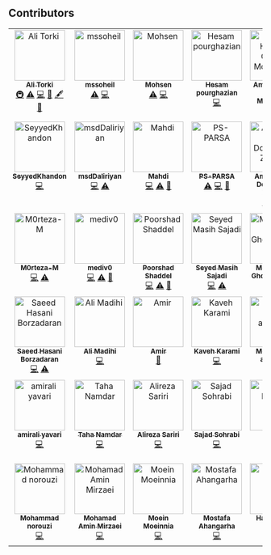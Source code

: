 ## Contributors

<!-- ALL-CONTRIBUTORS-LIST:START - Do not remove or modify this section -->
<!-- prettier-ignore-start -->
<!-- markdownlint-disable -->
<table>
  <tbody>
    <tr>
      <td align="center" valign="top" width="20%"><a href="https://www.linkedin.com/in/alitorki/"><img src="https://avatars1.githubusercontent.com/u/9049092?v=4?s=100" width="100px;" alt="Ali Torki"/><br /><sub><b>Ali Torki</b></sub></a><br /><a href="#infra-ali-master" title="Infrastructure (Hosting, Build-Tools, etc)">🚇</a> <a href="https://github.com/persian-tools/persian-tools/commits?author=ali-master" title="Tests">⚠️</a> <a href="https://github.com/persian-tools/persian-tools/commits?author=ali-master" title="Code">💻</a> <a href="https://github.com/persian-tools/persian-tools/issues?q=author%3Aali-master" title="Bug reports">🐛</a> <a href="#content-ali-master" title="Content">🖋</a> <a href="https://github.com/persian-tools/persian-tools/commits?author=ali-master" title="Documentation">📖</a></td>
      <td align="center" valign="top" width="20%"><a href="https://github.com/mssoheil"><img src="https://avatars3.githubusercontent.com/u/16543635?v=4?s=100" width="100px;" alt="mssoheil"/><br /><sub><b>mssoheil</b></sub></a><br /><a href="https://github.com/persian-tools/persian-tools/commits?author=mssoheil" title="Tests">⚠️</a> <a href="https://github.com/persian-tools/persian-tools/commits?author=mssoheil" title="Code">💻</a></td>
      <td align="center" valign="top" width="20%"><a href="https://github.com/moh3n9595"><img src="https://avatars1.githubusercontent.com/u/20948388?v=4?s=100" width="100px;" alt="Mohsen"/><br /><sub><b>Mohsen</b></sub></a><br /><a href="https://github.com/persian-tools/persian-tools/commits?author=moh3n9595" title="Tests">⚠️</a> <a href="https://github.com/persian-tools/persian-tools/commits?author=moh3n9595" title="Code">💻</a></td>
      <td align="center" valign="top" width="20%"><a href="http://titles.ir"><img src="https://avatars1.githubusercontent.com/u/1300289?v=4?s=100" width="100px;" alt="Hesam pourghazian"/><br /><sub><b>Hesam pourghazian</b></sub></a><br /><a href="https://github.com/persian-tools/persian-tools/commits?author=Hesamp" title="Code">💻</a></td>
      <td align="center" valign="top" width="20%"><a href="https://github.com/amirqasemi74"><img src="https://avatars3.githubusercontent.com/u/20992734?v=4?s=100" width="100px;" alt="Amir Hossien Qasemi Moqaddam"/><br /><sub><b>Amir Hossien Qasemi Moqaddam</b></sub></a><br /><a href="https://github.com/persian-tools/persian-tools/commits?author=amirqasemi74" title="Code">💻</a></td>
    </tr>
    <tr>
      <td align="center" valign="top" width="20%"><a href="https://github.com/SeyyedKhandon"><img src="https://avatars.githubusercontent.com/u/59599950?v=4?s=100" width="100px;" alt="SeyyedKhandon"/><br /><sub><b>SeyyedKhandon</b></sub></a><br /><a href="https://github.com/persian-tools/persian-tools/commits?author=SeyyedKhandon" title="Code">💻</a></td>
      <td align="center" valign="top" width="20%"><a href="https://github.com/masoudDaliriyan"><img src="https://avatars.githubusercontent.com/u/25932831?v=4?s=100" width="100px;" alt="msdDaliriyan"/><br /><sub><b>msdDaliriyan</b></sub></a><br /><a href="https://github.com/persian-tools/persian-tools/commits?author=masoudDaliriyan" title="Code">💻</a> <a href="https://github.com/persian-tools/persian-tools/commits?author=masoudDaliriyan" title="Tests">⚠️</a></td>
      <td align="center" valign="top" width="20%"><a href="https://mahdi-momeni.github.io/"><img src="https://avatars.githubusercontent.com/u/32864532?v=4?s=100" width="100px;" alt="Mahdi"/><br /><sub><b>Mahdi</b></sub></a><br /><a href="https://github.com/persian-tools/persian-tools/commits?author=mahdi-momeni" title="Code">💻</a> <a href="https://github.com/persian-tools/persian-tools/commits?author=mahdi-momeni" title="Tests">⚠️</a> <a href="https://github.com/persian-tools/persian-tools/commits?author=mahdi-momeni" title="Documentation">📖</a></td>
      <td align="center" valign="top" width="20%"><a href="https://dev.to/psparsa"><img src="https://avatars.githubusercontent.com/u/57572461?v=4?s=100" width="100px;" alt="PS-PARSA"/><br /><sub><b>PS-PARSA</b></sub></a><br /><a href="https://github.com/persian-tools/persian-tools/commits?author=psparsa" title="Tests">⚠️</a> <a href="https://github.com/persian-tools/persian-tools/commits?author=psparsa" title="Code">💻</a> <a href="#ideas-psparsa" title="Ideas, Planning, & Feedback">🤔</a></td>
      <td align="center" valign="top" width="20%"><a href="http://amirduzandeh.ir/"><img src="https://avatars.githubusercontent.com/u/16349391?v=4?s=100" width="100px;" alt="Amirhossein Douzandeh Zenoozi"/><br /><sub><b>Amirhossein Douzandeh Zenoozi</b></sub></a><br /><a href="https://github.com/persian-tools/persian-tools/commits?author=amirzenoozi" title="Code">💻</a> <a href="https://github.com/persian-tools/persian-tools/commits?author=amirzenoozi" title="Tests">⚠️</a> <a href="#ideas-amirzenoozi" title="Ideas, Planning, & Feedback">🤔</a></td>
    </tr>
    <tr>
      <td align="center" valign="top" width="20%"><a href="https://github.com/M0rteza-M"><img src="https://avatars.githubusercontent.com/u/79398146?v=4?s=100" width="100px;" alt="M0rteza-M"/><br /><sub><b>M0rteza-M</b></sub></a><br /><a href="https://github.com/persian-tools/persian-tools/commits?author=M0rteza-M" title="Code">💻</a> <a href="https://github.com/persian-tools/persian-tools/commits?author=M0rteza-M" title="Tests">⚠️</a></td>
      <td align="center" valign="top" width="20%"><a href="https://www.mahdi.wtf/"><img src="https://avatars.githubusercontent.com/u/36822136?v=4?s=100" width="100px;" alt="mediv0"/><br /><sub><b>mediv0</b></sub></a><br /><a href="https://github.com/persian-tools/persian-tools/commits?author=mediv0" title="Code">💻</a> <a href="https://github.com/persian-tools/persian-tools/commits?author=mediv0" title="Tests">⚠️</a> <a href="#ideas-mediv0" title="Ideas, Planning, & Feedback">🤔</a></td>
      <td align="center" valign="top" width="20%"><a href="https://www.linkedin.com/in/poorshad/"><img src="https://avatars.githubusercontent.com/u/43247296?v=4?s=100" width="100px;" alt="Poorshad Shaddel"/><br /><sub><b>Poorshad Shaddel</b></sub></a><br /><a href="https://github.com/persian-tools/persian-tools/commits?author=pshaddel" title="Code">💻</a> <a href="https://github.com/persian-tools/persian-tools/commits?author=pshaddel" title="Tests">⚠️</a> <a href="#ideas-pshaddel" title="Ideas, Planning, & Feedback">🤔</a></td>
      <td align="center" valign="top" width="20%"><a href="http://t.me/theMasix"><img src="https://avatars.githubusercontent.com/u/22872117?v=4?s=100" width="100px;" alt="Seyed Masih Sajadi"/><br /><sub><b>Seyed Masih Sajadi</b></sub></a><br /><a href="https://github.com/persian-tools/persian-tools/commits?author=theMasix" title="Code">💻</a> <a href="https://github.com/persian-tools/persian-tools/commits?author=theMasix" title="Tests">⚠️</a></td>
      <td align="center" valign="top" width="20%"><a href="https://www.samasarin.com"><img src="https://avatars.githubusercontent.com/u/30124243?v=4?s=100" width="100px;" alt="Mohammad Ghonchesefidi"/><br /><sub><b>Mohammad Ghonchesefidi</b></sub></a><br /><a href="https://github.com/persian-tools/persian-tools/commits?author=ghonchesefidi" title="Code">💻</a> <a href="https://github.com/persian-tools/persian-tools/commits?author=ghonchesefidi" title="Tests">⚠️</a></td>
    </tr>
    <tr>
      <td align="center" valign="top" width="20%"><a href="https://www.linkedin.com/in/realsaeedhassani/"><img src="https://avatars.githubusercontent.com/u/20496196?v=4?s=100" width="100px;" alt="Saeed Hasani Borzadaran"/><br /><sub><b>Saeed Hasani Borzadaran</b></sub></a><br /><a href="https://github.com/persian-tools/persian-tools/commits?author=realsaeedhassani" title="Code">💻</a> <a href="https://github.com/persian-tools/persian-tools/commits?author=realsaeedhassani" title="Tests">⚠️</a></td>
      <td align="center" valign="top" width="20%"><a href="https://github.com/mrunderline"><img src="https://avatars.githubusercontent.com/u/23085360?v=4?s=100" width="100px;" alt="Ali Madihi"/><br /><sub><b>Ali Madihi</b></sub></a><br /><a href="https://github.com/persian-tools/persian-tools/commits?author=mrunderline" title="Code">💻</a></td>
      <td align="center" valign="top" width="20%"><a href="https://github.com/Amir-Alipour"><img src="https://avatars.githubusercontent.com/u/73488911?v=4?s=100" width="100px;" alt="Amir"/><br /><sub><b>Amir</b></sub></a><br /><a href="https://github.com/persian-tools/persian-tools/commits?author=Amir-Alipour" title="Documentation">📖</a></td>
      <td align="center" valign="top" width="20%"><a href="http://codewars.com/users/KavehKarami"><img src="https://avatars.githubusercontent.com/u/48356643?v=4?s=100" width="100px;" alt="Kaveh Karami"/><br /><sub><b>Kaveh Karami</b></sub></a><br /><a href="https://github.com/persian-tools/persian-tools/commits?author=KavehKarami" title="Code">💻</a></td>
      <td align="center" valign="top" width="20%"><a href="https://damoon.pro"><img src="https://avatars.githubusercontent.com/u/64106883?v=4?s=100" width="100px;" alt="Mehdi Shah abbasian"/><br /><sub><b>Mehdi Shah abbasian</b></sub></a><br /><a href="https://github.com/persian-tools/persian-tools/commits?author=shahabbasian" title="Documentation">📖</a></td>
    </tr>
    <tr>
      <td align="center" valign="top" width="20%"><a href="https://github.com/Amirali-Yavari"><img src="https://avatars.githubusercontent.com/u/97870997?v=4?s=100" width="100px;" alt="amirali yavari"/><br /><sub><b>amirali yavari</b></sub></a><br /><a href="https://github.com/persian-tools/persian-tools/commits?author=Amirali-Yavari" title="Code">💻</a></td>
      <td align="center" valign="top" width="20%"><a href="https://github.com/TahaNamdar"><img src="https://avatars.githubusercontent.com/u/42145229?v=4?s=100" width="100px;" alt="Taha Namdar"/><br /><sub><b>Taha Namdar</b></sub></a><br /><a href="https://github.com/persian-tools/persian-tools/commits?author=TahaNamdar" title="Code">💻</a></td>
      <td align="center" valign="top" width="20%"><a href="https://github.com/alirezasariri78"><img src="https://avatars.githubusercontent.com/u/131848129?v=4?s=100" width="100px;" alt="Alireza Sariri"/><br /><sub><b>Alireza Sariri</b></sub></a><br /><a href="https://github.com/persian-tools/persian-tools/commits?author=alirezasariri78" title="Code">💻</a></td>
      <td align="center" valign="top" width="20%"><a href="https://github.com/geek-sajjad"><img src="https://avatars.githubusercontent.com/u/30924359?v=4?s=100" width="100px;" alt="Sajad Sohrabi"/><br /><sub><b>Sajad Sohrabi</b></sub></a><br /><a href="https://github.com/persian-tools/persian-tools/commits?author=geek-sajjad" title="Code">💻</a></td>
      <td align="center" valign="top" width="20%"><a href="https://github.com/pooooriya"><img src="https://avatars.githubusercontent.com/u/65160744?v=4?s=100" width="100px;" alt="Pouriya Babaali"/><br /><sub><b>Pouriya Babaali</b></sub></a><br /><a href="https://github.com/persian-tools/persian-tools/commits?author=pooooriya" title="Code">💻</a></td>
    </tr>
    <tr>
      <td align="center" valign="top" width="20%"><a href="https://github.com/norouzex"><img src="https://avatars.githubusercontent.com/u/62938584?v=4?s=100" width="100px;" alt="Mohammad norouzi"/><br /><sub><b>Mohammad norouzi</b></sub></a><br /><a href="https://github.com/persian-tools/persian-tools/commits?author=norouzex" title="Code">💻</a></td>
      <td align="center" valign="top" width="20%"><a href="https://github.com/thevilx"><img src="https://avatars.githubusercontent.com/u/80054917?v=4?s=100" width="100px;" alt="Mohamad Amin Mirzaei"/><br /><sub><b>Mohamad Amin Mirzaei</b></sub></a><br /><a href="https://github.com/persian-tools/persian-tools/commits?author=thevilx" title="Code">💻</a></td>
      <td align="center" valign="top" width="20%"><a href="https://github.com/Moeinmn"><img src="https://avatars.githubusercontent.com/u/69215813?v=4?s=100" width="100px;" alt="Moein Moeinnia"/><br /><sub><b>Moein Moeinnia</b></sub></a><br /><a href="https://github.com/persian-tools/persian-tools/commits?author=Moeinmn" title="Code">💻</a></td>
      <td align="center" valign="top" width="20%"><a href="https://github.com/ahangarha"><img src="https://avatars.githubusercontent.com/u/11241315?v=4?s=100" width="100px;" alt="Mostafa Ahangarha"/><br /><sub><b>Mostafa Ahangarha</b></sub></a><br /><a href="https://github.com/persian-tools/persian-tools/commits?author=ahangarha" title="Code">💻</a></td>
      <td align="center" valign="top" width="20%"><a href="https://hamidne.ir"><img src="https://avatars.githubusercontent.com/u/53326634?v=4?s=100" width="100px;" alt="Hamid Nasr"/><br /><sub><b>Hamid Nasr</b></sub></a><br /><a href="https://github.com/persian-tools/persian-tools/commits?author=hamidne" title="Code">💻</a> <a href="#content-hamidne" title="Content">🖋</a></td>
    </tr>
  </tbody>
</table>

<!-- markdownlint-restore -->
<!-- prettier-ignore-end -->

<!-- ALL-CONTRIBUTORS-LIST:END -->